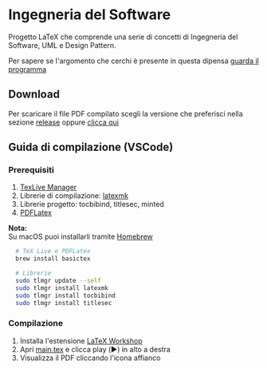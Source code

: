 # Ingegneria del Software

Progetto LaTeX che comprende una serie di concetti di Ingegneria del Software, UML e Design Pattern.

Per sapere se l'argomento che cerchi è presente in questa dipensa [guarda il programma](./PROGRAMMA.md)

## Download

Per scaricare il file PDF compilato scegli la versione che preferisci nella sezione [release](https://github.com/angelobdev/dispensa-ingsoft/releases/) oppure [clicca qui](https://github.com/angelobdev/dispensa-ingsoft/releases/download/v2.0/IngSoft-v2.0.pdf)

## Guida di compilazione (VSCode)

### Prerequisiti

1. [TexLive Manager](https://www.tug.org/texlive/tlmgr.html)
2. Librerie di compilazione: [latexmk](https://mgeier.github.io/latexmk.html)
3. Librerie progetto: tocbibind, titlesec, minted
4. [PDFLatex](https://www.tug.org/applications/pdftex/)

**Nota:**  
Su macOS puoi installarli tramite [Homebrew](https://brew.sh/)

```sh
  # TeX Live e PDFLatex
  brew install basictex

  # Librerie
  sudo tlmgr update --self
  sudo tlmgr install latexmk
  sudo tlmgr install tocbibind
  sudo tlmgr install titlesec
```

### Compilazione

1. Installa l'estensione [LaTeX Workshop](https://marketplace.visualstudio.com/items?itemName=James-Yu.latex-workshop)
2. Apri [main.tex](./main.tex) e clicca play (▶︎) in alto a destra
3. Visualizza il PDF cliccando l'icona affianco
